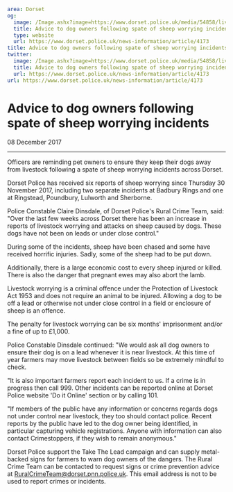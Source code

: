 ```yaml
area: Dorset
og:
  image: /Image.ashx?image=https://www.dorset.police.uk/media/54858/livestock-worrying-8-december-2017.jpg&amp;amp;width=150
  title: Advice to dog owners following spate of sheep worrying incidents
  type: website
  url: https://www.dorset.police.uk/news-information/article/4173
title: Advice to dog owners following spate of sheep worrying incidents |
twitter:
  image: /Image.ashx?image=https://www.dorset.police.uk/media/54858/livestock-worrying-8-december-2017.jpg&amp;amp;width=150
  title: Advice to dog owners following spate of sheep worrying incidents
  url: https://www.dorset.police.uk/news-information/article/4173
url: https://www.dorset.police.uk/news-information/article/4173
```

# Advice to dog owners following spate of sheep worrying incidents

08 December 2017

* * *

Officers are reminding pet owners to ensure they keep their dogs away from livestock following a spate of sheep worrying incidents across Dorset.

Dorset Police has received six reports of sheep worrying since Thursday 30 November 2017, including two separate incidents at Badbury Rings and one at Ringstead, Poundbury, Lulworth and Sherborne.

Police Constable Claire Dinsdale, of Dorset Police's Rural Crime Team, said: "Over the last few weeks across Dorset there has been an increase in reports of livestock worrying and attacks on sheep caused by dogs. These dogs have not been on leads or under close control."

During some of the incidents, sheep have been chased and some have received horrific injuries. Sadly, some of the sheep had to be put down.

Additionally, there is a large economic cost to every sheep injured or killed. There is also the danger that pregnant ewes may also abort the lamb.

Livestock worrying is a criminal offence under the Protection of Livestock Act 1953 and does not require an animal to be injured. Allowing a dog to be off a lead or otherwise not under close control in a field or enclosure of sheep is an offence.

The penalty for livestock worrying can be six months' imprisonment and/or a fine of up to £1,000.

Police Constable Dinsdale continued: "We would ask all dog owners to ensure their dog is on a lead whenever it is near livestock. At this time of year farmers may move livestock between fields so be extremely mindful to check.

"It is also important farmers report each incident to us. If a crime is in progress then call 999. Other incidents can be reported online at Dorset Police website 'Do it Online' section or by calling 101.

"If members of the public have any information or concerns regards dogs not under control near livestock, they too should contact police. Recent reports by the public have led to the dog owner being identified, in particular capturing vehicle registrations. Anyone with information can also contact Crimestoppers, if they wish to remain anonymous."

Dorset Police support the Take The Lead campaign and can supply metal-backed signs for farmers to warn dog owners of the dangers. The Rural Crime Team can be contacted to request signs or crime prevention advice at RuralCrimeTeam@dorset.pnn.police.uk. This email address is not to be used to report crimes or incidents.
